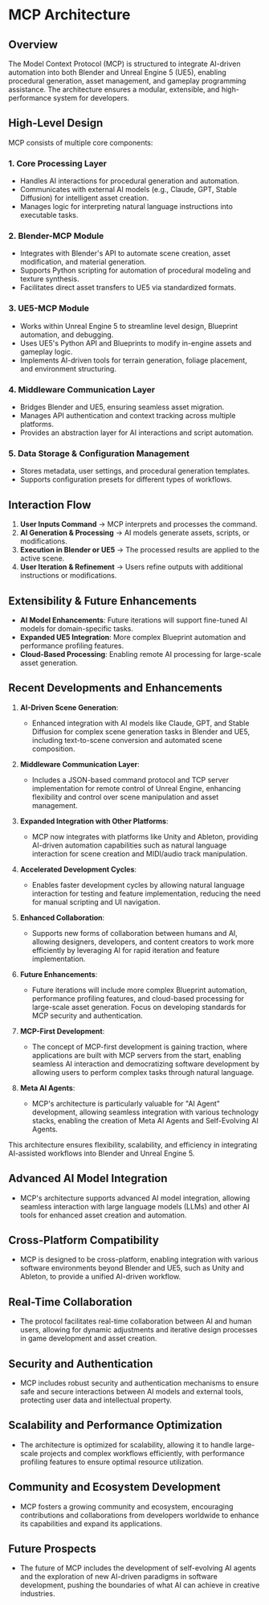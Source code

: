 # MCP Architecture

## Overview
The Model Context Protocol (MCP) is structured to integrate AI-driven automation into both Blender and Unreal Engine 5 (UE5), enabling procedural generation, asset management, and gameplay programming assistance. The architecture ensures a modular, extensible, and high-performance system for developers.

## High-Level Design
MCP consists of multiple core components:

### 1. **Core Processing Layer**
- Handles AI interactions for procedural generation and automation.
- Communicates with external AI models (e.g., Claude, GPT, Stable Diffusion) for intelligent asset creation.
- Manages logic for interpreting natural language instructions into executable tasks.

### 2. **Blender-MCP Module**
- Integrates with Blender's API to automate scene creation, asset modification, and material generation.
- Supports Python scripting for automation of procedural modeling and texture synthesis.
- Facilitates direct asset transfers to UE5 via standardized formats.

### 3. **UE5-MCP Module**
- Works within Unreal Engine 5 to streamline level design, Blueprint automation, and debugging.
- Uses UE5's Python API and Blueprints to modify in-engine assets and gameplay logic.
- Implements AI-driven tools for terrain generation, foliage placement, and environment structuring.

### 4. **Middleware Communication Layer**
- Bridges Blender and UE5, ensuring seamless asset migration.
- Manages API authentication and context tracking across multiple platforms.
- Provides an abstraction layer for AI interactions and script automation.

### 5. **Data Storage & Configuration Management**
- Stores metadata, user settings, and procedural generation templates.
- Supports configuration presets for different types of workflows.

## Interaction Flow
1. **User Inputs Command** → MCP interprets and processes the command.
2. **AI Generation & Processing** → AI models generate assets, scripts, or modifications.
3. **Execution in Blender or UE5** → The processed results are applied to the active scene.
4. **User Iteration & Refinement** → Users refine outputs with additional instructions or modifications.

## Extensibility & Future Enhancements
- **AI Model Enhancements**: Future iterations will support fine-tuned AI models for domain-specific tasks.
- **Expanded UE5 Integration**: More complex Blueprint automation and performance profiling features.
- **Cloud-Based Processing**: Enabling remote AI processing for large-scale asset generation.

## Recent Developments and Enhancements

1. **AI-Driven Scene Generation**:
   - Enhanced integration with AI models like Claude, GPT, and Stable Diffusion for complex scene generation tasks in Blender and UE5, including text-to-scene conversion and automated scene composition.

2. **Middleware Communication Layer**:
   - Includes a JSON-based command protocol and TCP server implementation for remote control of Unreal Engine, enhancing flexibility and control over scene manipulation and asset management.

3. **Expanded Integration with Other Platforms**:
   - MCP now integrates with platforms like Unity and Ableton, providing AI-driven automation capabilities such as natural language interaction for scene creation and MIDI/audio track manipulation.

4. **Accelerated Development Cycles**:
   - Enables faster development cycles by allowing natural language interaction for testing and feature implementation, reducing the need for manual scripting and UI navigation.

5. **Enhanced Collaboration**:
   - Supports new forms of collaboration between humans and AI, allowing designers, developers, and content creators to work more efficiently by leveraging AI for rapid iteration and feature implementation.

6. **Future Enhancements**:
   - Future iterations will include more complex Blueprint automation, performance profiling features, and cloud-based processing for large-scale asset generation. Focus on developing standards for MCP security and authentication.

7. **MCP-First Development**:
   - The concept of MCP-first development is gaining traction, where applications are built with MCP servers from the start, enabling seamless AI interaction and democratizing software development by allowing users to perform complex tasks through natural language.

8. **Meta AI Agents**:
   - MCP's architecture is particularly valuable for "AI Agent" development, allowing seamless integration with various technology stacks, enabling the creation of Meta AI Agents and Self-Evolving AI Agents.

This architecture ensures flexibility, scalability, and efficiency in integrating AI-assisted workflows into Blender and Unreal Engine 5.

## Advanced AI Model Integration
- MCP's architecture supports advanced AI model integration, allowing seamless interaction with large language models (LLMs) and other AI tools for enhanced asset creation and automation.

## Cross-Platform Compatibility
- MCP is designed to be cross-platform, enabling integration with various software environments beyond Blender and UE5, such as Unity and Ableton, to provide a unified AI-driven workflow.

## Real-Time Collaboration
- The protocol facilitates real-time collaboration between AI and human users, allowing for dynamic adjustments and iterative design processes in game development and asset creation.

## Security and Authentication
- MCP includes robust security and authentication mechanisms to ensure safe and secure interactions between AI models and external tools, protecting user data and intellectual property.

## Scalability and Performance Optimization
- The architecture is optimized for scalability, allowing it to handle large-scale projects and complex workflows efficiently, with performance profiling features to ensure optimal resource utilization.

## Community and Ecosystem Development
- MCP fosters a growing community and ecosystem, encouraging contributions and collaborations from developers worldwide to enhance its capabilities and expand its applications.

## Future Prospects
- The future of MCP includes the development of self-evolving AI agents and the exploration of new AI-driven paradigms in software development, pushing the boundaries of what AI can achieve in creative industries.

